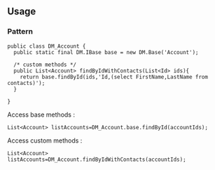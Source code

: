 ## Usage

### Pattern

  ```apex
  public class DM_Account {
    public static final DM.IBase base = new DM.Base('Account');

    /* custom methods */
    public List<Account> findByIdWithContacts(List<Id> ids){
      return base.findById(ids,'Id,(select FirstName,LastName from contacts)');
    }

  }
  ```

Access base methods :

  ```apex
  List<Account> listAccounts=DM_Account.base.findById(accountIds);
  ```
  
Access custom methods :

  ```apex
  List<Account> listAccounts=DM_Account.findByIdWithContacts(accountIds);
  ```
